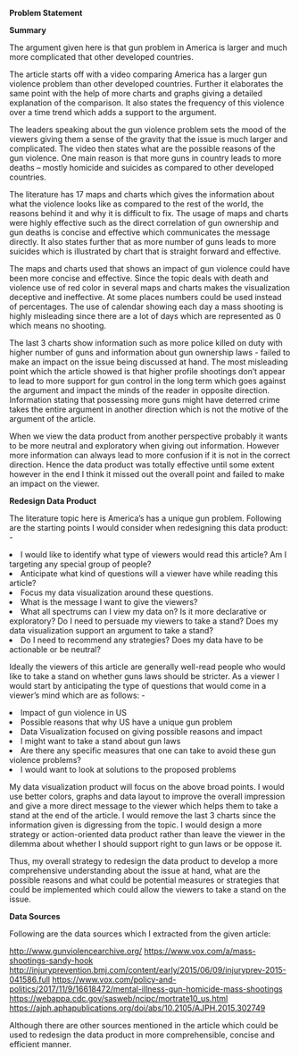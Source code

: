 <b>Problem Statement</b>

<b>Summary</b>

The argument given here is that gun problem in America is larger and much more complicated that other developed countries.

The article starts off with a video comparing America has a larger gun violence problem than other developed countries. Further it elaborates the same point with the help of more charts and graphs giving a detailed explanation of the comparison. It also states the frequency of this violence over a time trend which adds a support to the argument. 

The leaders speaking about the gun violence problem sets the mood of the viewers giving them a sense of the gravity that the issue is much larger and complicated. The video then states what are the possible reasons of the gun violence. One main reason is that more guns in country leads to more deaths – mostly homicide and suicides as compared to other developed countries.

The literature has 17 maps and charts which gives the information about what the violence looks like as compared to the rest of the world, the reasons behind it and why it is difficult to fix. The usage of maps and charts were highly effective such as the direct correlation of gun ownership and gun deaths is concise and effective which communicates the message directly. It also states further that as more number of guns leads to more suicides which is illustrated by chart that is straight forward and effective.

The maps and charts used that shows an impact of gun violence could have been more concise and effective. Since the topic deals with death and violence use of red color in several maps and charts makes the visualization deceptive and ineffective. At some places numbers could be used instead of percentages. The use of calendar showing each day a mass shooting is highly misleading since there are a lot of days which are represented as 0 which means no shooting.

The last 3 charts show information such as more police killed on duty with higher number of guns and information about gun ownership laws - failed to make an impact on the issue being discussed at hand. The most misleading point which the article showed is that higher profile shootings don’t appear to lead to more support for gun control in the long term which goes against the argument and impact the minds of the reader in opposite direction. Information stating that possessing more guns might have deterred crime takes the entire argument in another direction which is not the motive of the argument of the article. 

When we view the data product from another perspective probably it wants to be more neutral and exploratory when giving out information. However more information can always lead to more confusion if it is not in the correct direction. Hence the data product was totally effective until some extent however in the end I think it missed out the overall point and failed to make an impact on the viewer.

<b>Redesign Data Product</b>

The literature topic here is America’s has a unique gun problem. Following are the starting points I would consider when redesigning this data product: - 

<li>	I would like to identify what type of viewers would read this article? Am I targeting any special group of people?
<li>	Anticipate what kind of questions will a viewer have while reading this article?
<li>	Focus my data visualization around these questions.
<li>	What is the message I want to give the viewers? 
<li>	What all spectrums can I view my data on? Is it more declarative or exploratory? Do I need to persuade my viewers to take a stand? Does my data visualization support an argument to take a stand?
<li>	Do I need to recommend any strategies? Does my data have to be actionable or be neutral?

Ideally the viewers of this article are generally well-read people who would like to take a stand on whether guns laws should be stricter. As a viewer I would start by anticipating the type of questions that would come in a viewer’s mind which are as follows: - 

<li>	Impact of gun violence in US
<li>	Possible reasons that why US have a unique gun problem
<li>	Data Visualization focused on giving possible reasons and impact
<li>	I might want to take a stand about gun laws
<li>	Are there any specific measures that one can take to avoid these gun violence problems?
<li>	I would want to look at solutions to the proposed problems

My data visualization product will focus on the above broad points. I would use better colors, graphs and data layout to improve the overall impression and give a more direct message to the viewer which helps them to take a stand at the end of the article. I would remove the last 3 charts since the information given is digressing from the topic. I would design a more strategy or action-oriented data product rather than leave the viewer in the dilemma about whether I should support right to gun laws or be oppose it.

Thus, my overall strategy to redesign the data product to develop a more comprehensive understanding about the issue at hand, what are the possible reasons and what could be potential measures or strategies that could be implemented which could allow the viewers to take a stand on the issue.

<b>Data Sources</b>

Following are the data sources which I extracted from the given article:

http://www.gunviolencearchive.org/ 
https://www.vox.com/a/mass-shootings-sandy-hook 
http://injuryprevention.bmj.com/content/early/2015/06/09/injuryprev-2015-041586.full 
https://www.vox.com/policy-and-politics/2017/11/9/16618472/mental-illness-gun-homicide-mass-shootings 
https://webappa.cdc.gov/sasweb/ncipc/mortrate10_us.html 
https://ajph.aphapublications.org/doi/abs/10.2105/AJPH.2015.302749 

Although there are other sources mentioned in the article which could be used to redesign the data product in more comprehensible, concise and efficient manner.

